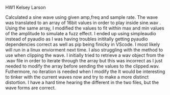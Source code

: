HW1 Kelsey Larson

Calculated a sine wave using given amp,freq and sample rate. The wave was translated to an array of 16bit values in order to play inside sine.wav . Using the same array, I modified the values to fit within max and min values of the amplitude to simulate a fuzz effect. 
I ended up using simpleaudio instead of pyaudio as I was having troubles inititally getting pyaudio dependencies correct as well as pip being finicky in VScode. I most likely will run in a linux enviorment next time. I also struggling with the method to use when clipping the wave. I initially tried to retrieve a wav object from the .wav file in order to iterate through the array but this was incorrect as I just needed to modify the array before sending the values to the clipped.wav. Futhermore, no iteration is needed when I modify the
It would be interesting to tinker with the current waves now and try to make a more distinct distortion. I have a hard time hearing the different in the two files, but the wave forms are correct.  